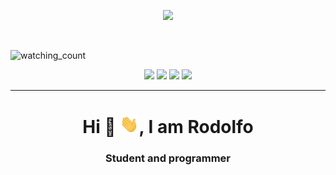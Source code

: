 
<p align="center">
  <img src="https://www.canva.com/design/DAFzFManzlE/xmS2nt09-7NSJ12tnOGU3g/view?utm_content=DAFzFManzlE&utm_campaign=designshare&utm_medium=link&utm_source=editor" height="200"/>
</p>
<br>

<p align="left"> 
<img src="https://komarev.com/ghpvc/?username=OvinduWijethunge&color=brightgreen" alt="watching_count" />
 </p>
 <p align="center">
<img src="https://img.shields.io/badge/Age-26-blue" />
  <img src="https://img.shields.io/badge/Focus-Machine%20Learning-brightgreen" />
  <img src="https://img.shields.io/badge/Lives-Sri%20Lanka-success" />
  <img src="https://img.shields.io/badge/Languages-English%20%26%20Sinhala-brightgreen" />
</p>
<hr>
<h1 align="center">Hi 👋 <img src="https://raw.githubusercontent.com/ABSphreak/ABSphreak/master/gifs/Hi.gif" width="30px">, I am Rodolfo </h1>
<h3 align="center">Student and programmer </h3>
<!--
**Rodolfo-Chan/Rodolfo-Chan** is a ✨ _special_ ✨ repository because its `README.md` (this file) appears on your GitHub profile.

Here are some ideas to get you started:

- 🔭 I’m currently working on ...
- 🌱 I’m currently learning ...
- 👯 I’m looking to collaborate on ...
- 🤔 I’m looking for help with ...
- 💬 Ask me about ...
- 📫 How to reach me: ...
- 😄 Pronouns: ...
- ⚡ Fun fact: ...
-->
